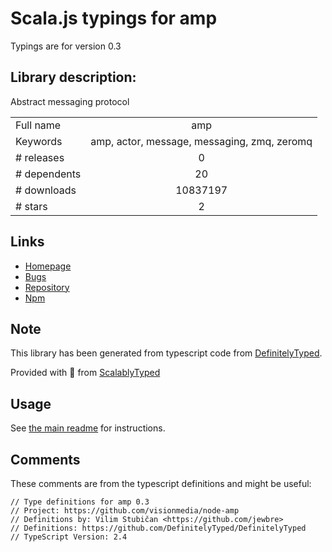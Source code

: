 
# Scala.js typings for amp

Typings are for version 0.3

## Library description:
Abstract messaging protocol

|                    |                 |
| ------------------ | :-------------: |
| Full name          | amp |
| Keywords           | amp, actor, message, messaging, zmq, zeromq |
| # releases         | 0 |
| # dependents       | 20 |
| # downloads        | 10837197 |
| # stars            | 2 |

## Links
- [Homepage](https://github.com/visionmedia/node-amp)
- [Bugs](https://github.com/visionmedia/node-amp/issues)
- [Repository](https://github.com/visionmedia/node-amp)
- [Npm](https://www.npmjs.com/package/amp)
    


## Note
This library has been generated from typescript code from [DefinitelyTyped](https://definitelytyped.org).

Provided with :purple_heart: from [ScalablyTyped](https://github.com/oyvindberg/ScalablyTyped)

## Usage
See [the main readme](../../readme.md) for instructions.

## Comments

These comments are from the typescript definitions and might be useful:
```
// Type definitions for amp 0.3
// Project: https://github.com/visionmedia/node-amp
// Definitions by: Vilim Stubičan <https://github.com/jewbre>
// Definitions: https://github.com/DefinitelyTyped/DefinitelyTyped
// TypeScript Version: 2.4

```

